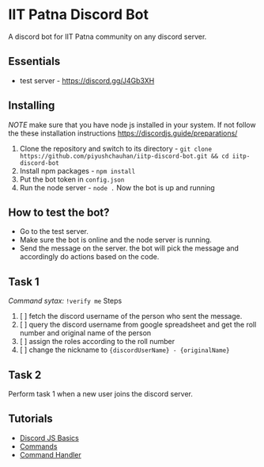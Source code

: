 # IIT Patna Discord Bot

A discord bot for IIT Patna community on any discord server.

## Essentials

- test server - https://discord.gg/J4Gb3XH

## Installing

_NOTE_ make sure that you have node js installed in your system. If not follow the these installation instructions https://discordjs.guide/preparations/

1. Clone the repository and switch to its directory - `git clone https://github.com/piyushchauhan/iitp-discord-bot.git && cd iitp-discord-bot`
2. Install npm packages - `npm install`
3. Put the bot token in `config.json`
4. Run the node server - `node .`
   Now the bot is up and running

## How to test the bot?

- Go to the test server.
- Make sure the bot is online and the node server is running.
- Send the message on the server. the bot will pick the message and accordingly do actions based on the code.

## **Task 1**

_Command sytax:_ `!verify me`
Steps

1. [ ] fetch the discord username of the person who sent the message.
2. [ ] query the discord username from google spreadsheet and get the roll number and original name of the person
3. [ ] assign the roles according to the roll number
4. [ ] change the nickname to `{discordUserName} - {originalName}`

## **Task 2**

Perform task 1 when a new user joins the discord server.

## Tutorials

- [Discord JS Basics](https://www.youtube.com/watch?v=j_sD9udZnCk)
- [Commands](https://www.youtube.com/watch?v=nTGtiCC3iQM)
- [Command Handler](https://www.youtube.com/watch?v=AUOb9_aAk7U)
